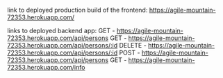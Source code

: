 link to deployed production build of the frontend: https://agile-mountain-72353.herokuapp.com/

links to deployed backend app:
GET -  https://agile-mountain-72353.herokuapp.com/api/persons
GET -  https://agile-mountain-72353.herokuapp.com/api/persons/:id
DELETE -  https://agile-mountain-72353.herokuapp.com/api/persons/:id
POST -  https://agile-mountain-72353.herokuapp.com/api/persons
GET -  https://agile-mountain-72353.herokuapp.com/info